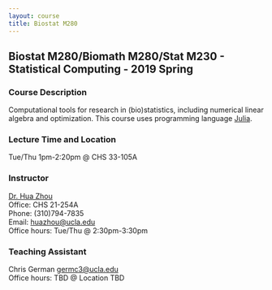 ```yaml
---
layout: course
title: Biostat M280
---
```


## Biostat M280/Biomath M280/Stat M230 - Statistical Computing - 2019 Spring

### Course Description

Computational tools for research in (bio)statistics, including numerical linear algebra and optimization. This course uses programming language [Julia](https://julialang.org).  

### Lecture Time and Location

Tue/Thu 1pm-2:20pm @ CHS 33-105A    

### Instructor

[Dr. Hua Zhou](http://hua-zhou.github.io/)  
Office: CHS 21-254A  
Phone: (310)794-7835  
Email: <huazhou@ucla.edu>  
Office hours: Tue/Thu @ 2:30pm-3:30pm 

### Teaching Assistant

Chris German <germc3@ucla.edu>  
Office hours: TBD @ Location TBD
